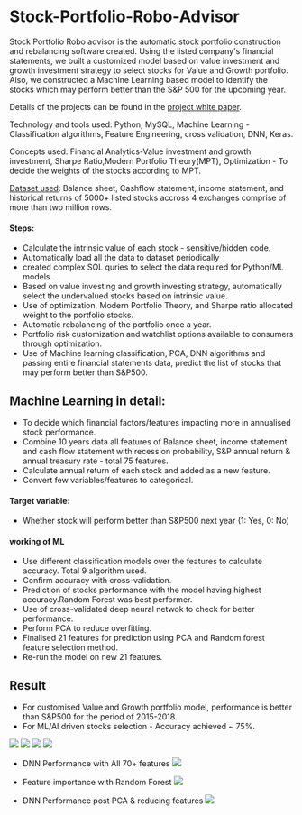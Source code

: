 # Stock-Portfolio-Robo-Advisor

Stock Portfolio Robo advisor is the automatic stock portfolio construction and rebalancing software created. Using the listed company's financial statements, we built a customized model based on value investment and growth investment strategy to select stocks for Value and Growth portfolio. Also, we constructed a Machine Learning based model to identify the stocks which may perform better than the S&P 500 for the upcoming year.

Details of the projects can be found in the [project white paper](https://github.com/sushantsbelapurkar/Stock-Portfolio-Robo-Advisor/blob/master/1_Portfolio_Robo_Advisor_White_paper.pdf).

Technology and tools used: Python, MySQL, Machine Learning - Classification algorithms, Feature Engineering, cross validation, DNN, Keras. 

Concepts used: Financial Analytics-Value investment and growth investment, Sharpe Ratio,Modern Portfolio Theory(MPT), Optimization - To decide the weights of the stocks according to MPT.

[Dataset used](https://github.com/antoinevulcain/Financial-Modeling-Prep-API): Balance sheet, Cashflow statement, income statement, and historical returns of 5000+ listed stocks accross 4 exchanges comprise of more than two million rows.


#### Steps:
-	Calculate the intrinsic value of each stock - sensitive/hidden code.
- Automatically load all the data to dataset periodically
- created complex SQL quries to select the data required for Python/ML models.
-	Based on value investing and growth investing strategy, automatically select the undervalued stocks based on intrinsic value.
-	Use of optimization, Modern Portfolio Theory, and Sharpe ratio allocated weight to the portfolio stocks.
-	Automatic rebalancing of the portfolio once a year.
-	Portfolio risk customization and watchlist options available to consumers through optimization.
-	Use of Machine learning classification, PCA, DNN algorithms and passing entire financial statements data, predict the list of stocks that may perform better than S&P500. 

## Machine Learning in detail:
- To decide which financial factors/features impacting more in annualised stock performance.
- Combine 10 years data all features of Balance sheet, income statement and cash flow statement with recession probability, S&P annual     return & annual treasury rate - total 75 features.
- Calculate annual return of each stock and added as a new feature.
- Convert few variables/features to categorical.

#### Target variable:
- Whether stock will perform better than S&P500 next year (1: Yes, 0: No)

#### working of ML
- Use different classification models over the features to calculate accuracy. Total 9 algorithm used.
- Confirm accuracy with cross-validation.
- Prediction of stocks performance with the model having highest accuracy.Random Forest was best performer.
- Use of cross-validated deep neural netwok to check for better performance.
- Perform PCA to reduce overfitting.
- Finalised 21 features for prediction using PCA and Random forest feature selection method.
- Re-run the model on new 21 features.

## Result
- For customised Value and Growth portfolio model, performance is better than S&P500 for the period of 2015-2018.
- For ML/AI driven stocks selection - Accuracy achieved ~ 75%.

 ![](images/Efficient_Frontier_Value_portfolio.png)
 ![](images/Value_Portfolio_vs_S&P500.png)
 ![](images/Efficient_Frontier_Growth_Portfolio.png)
 ![](images/Growth_Portfolio_vs_S&p500.png)
 
 - DNN Performance with All 70+ features 
 ![](images/DNN_All_features.png)
 
 - Feature importance with Random Forest
 ![](images/Feature_importance.png)
 
 - DNN Performance post PCA & reducing features
 ![](images/DNN_Post_PCA.png)
